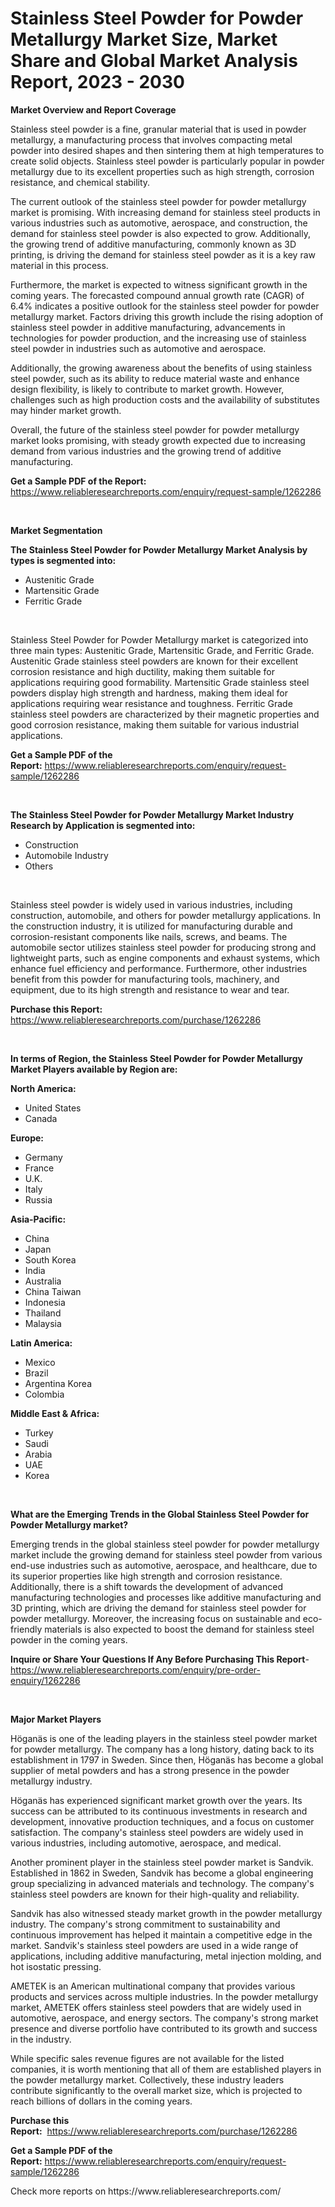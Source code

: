 <p><h1>Stainless Steel Powder for Powder Metallurgy Market Size, Market Share and Global Market Analysis Report, 2023 - 2030</h1></p><p><strong>Market Overview and Report Coverage</strong></p>
<p><p>Stainless steel powder is a fine, granular material that is used in powder metallurgy, a manufacturing process that involves compacting metal powder into desired shapes and then sintering them at high temperatures to create solid objects. Stainless steel powder is particularly popular in powder metallurgy due to its excellent properties such as high strength, corrosion resistance, and chemical stability.</p><p>The current outlook of the stainless steel powder for powder metallurgy market is promising. With increasing demand for stainless steel products in various industries such as automotive, aerospace, and construction, the demand for stainless steel powder is also expected to grow. Additionally, the growing trend of additive manufacturing, commonly known as 3D printing, is driving the demand for stainless steel powder as it is a key raw material in this process.</p><p>Furthermore, the market is expected to witness significant growth in the coming years. The forecasted compound annual growth rate (CAGR) of 6.4% indicates a positive outlook for the stainless steel powder for powder metallurgy market. Factors driving this growth include the rising adoption of stainless steel powder in additive manufacturing, advancements in technologies for powder production, and the increasing use of stainless steel powder in industries such as automotive and aerospace.</p><p>Additionally, the growing awareness about the benefits of using stainless steel powder, such as its ability to reduce material waste and enhance design flexibility, is likely to contribute to market growth. However, challenges such as high production costs and the availability of substitutes may hinder market growth.</p><p>Overall, the future of the stainless steel powder for powder metallurgy market looks promising, with steady growth expected due to increasing demand from various industries and the growing trend of additive manufacturing.</p></p>
<p><strong>Get a Sample PDF of the Report:</strong> <a href="https://www.reliableresearchreports.com/enquiry/request-sample/1262286">https://www.reliableresearchreports.com/enquiry/request-sample/1262286</a></p>
<p>&nbsp;</p>
<p><strong>Market Segmentation</strong></p>
<p><strong>The Stainless Steel Powder for Powder Metallurgy Market Analysis by types is segmented into:</strong></p>
<p><ul><li>Austenitic Grade</li><li>Martensitic Grade</li><li>Ferritic Grade</li></ul></p>
<p>&nbsp;</p>
<p><p>Stainless Steel Powder for Powder Metallurgy market is categorized into three main types: Austenitic Grade, Martensitic Grade, and Ferritic Grade. Austenitic Grade stainless steel powders are known for their excellent corrosion resistance and high ductility, making them suitable for applications requiring good formability. Martensitic Grade stainless steel powders display high strength and hardness, making them ideal for applications requiring wear resistance and toughness. Ferritic Grade stainless steel powders are characterized by their magnetic properties and good corrosion resistance, making them suitable for various industrial applications.</p></p>
<p><strong>Get a Sample PDF of the Report:</strong>&nbsp;<a href="https://www.reliableresearchreports.com/enquiry/request-sample/1262286">https://www.reliableresearchreports.com/enquiry/request-sample/1262286</a></p>
<p>&nbsp;</p>
<p><strong>The Stainless Steel Powder for Powder Metallurgy Market Industry Research by Application is segmented into:</strong></p>
<p><ul><li>Construction</li><li>Automobile Industry</li><li>Others</li></ul></p>
<p>&nbsp;</p>
<p><p>Stainless steel powder is widely used in various industries, including construction, automobile, and others for powder metallurgy applications. In the construction industry, it is utilized for manufacturing durable and corrosion-resistant components like nails, screws, and beams. The automobile sector utilizes stainless steel powder for producing strong and lightweight parts, such as engine components and exhaust systems, which enhance fuel efficiency and performance. Furthermore, other industries benefit from this powder for manufacturing tools, machinery, and equipment, due to its high strength and resistance to wear and tear.</p></p>
<p><strong>Purchase this Report:</strong>&nbsp; <a href="https://www.reliableresearchreports.com/purchase/1262286">https://www.reliableresearchreports.com/purchase/1262286</a></p>
<p>&nbsp;</p>
<p><strong>In terms of Region, the Stainless Steel Powder for Powder Metallurgy Market Players available by Region are:</strong></p>
<p>
    <p> <strong> North America: </strong>
        <ul>
            <li>United States</li>
            <li>Canada</li>
        </ul>
        </p> 
    <p> <strong> Europe: </strong>
        <ul>
            <li>Germany</li>
            <li>France</li>
            <li>U.K.</li>
            <li>Italy</li>
            <li>Russia</li>
        </ul>
        </p> 
    <p> <strong> Asia-Pacific: </strong>
        <ul>
            <li>China</li>
            <li>Japan</li>
            <li>South Korea</li>
            <li>India</li>
            <li>Australia</li>
            <li>China Taiwan</li>
            <li>Indonesia</li>
            <li>Thailand</li>
            <li>Malaysia</li>
        </ul>
        </p> 
    <p> <strong> Latin America: </strong>
        <ul>
            <li>Mexico</li>
            <li>Brazil</li>
            <li>Argentina Korea</li>
            <li>Colombia</li>
        </ul>
        </p> 
    <p> <strong> Middle East & Africa: </strong>
        <ul>
            <li>Turkey</li>
            <li>Saudi</li>
            <li>Arabia</li>
            <li>UAE</li>
            <li>Korea</li>
        </ul>
    </p>
    </p>
<p>&nbsp;</p>
<p><strong>What are the Emerging Trends in the Global Stainless Steel Powder for Powder Metallurgy market?</strong></p>
<p><p>Emerging trends in the global stainless steel powder for powder metallurgy market include the growing demand for stainless steel powder from various end-use industries such as automotive, aerospace, and healthcare, due to its superior properties like high strength and corrosion resistance. Additionally, there is a shift towards the development of advanced manufacturing technologies and processes like additive manufacturing and 3D printing, which are driving the demand for stainless steel powder for powder metallurgy. Moreover, the increasing focus on sustainable and eco-friendly materials is also expected to boost the demand for stainless steel powder in the coming years.</p></p>
<p><strong>Inquire or Share Your Questions If Any Before Purchasing This Report</strong>- <a href="https://www.reliableresearchreports.com/enquiry/pre-order-enquiry/1262286">https://www.reliableresearchreports.com/enquiry/pre-order-enquiry/1262286</a></p>
<p>&nbsp;</p>
<p><strong>Major Market Players</strong></p>
<p><p>Höganäs is one of the leading players in the stainless steel powder market for powder metallurgy. The company has a long history, dating back to its establishment in 1797 in Sweden. Since then, Höganäs has become a global supplier of metal powders and has a strong presence in the powder metallurgy industry.</p><p>Höganäs has experienced significant market growth over the years. Its success can be attributed to its continuous investments in research and development, innovative production techniques, and a focus on customer satisfaction. The company's stainless steel powders are widely used in various industries, including automotive, aerospace, and medical.</p><p>Another prominent player in the stainless steel powder market is Sandvik. Established in 1862 in Sweden, Sandvik has become a global engineering group specializing in advanced materials and technology. The company's stainless steel powders are known for their high-quality and reliability.</p><p>Sandvik has also witnessed steady market growth in the powder metallurgy industry. The company's strong commitment to sustainability and continuous improvement has helped it maintain a competitive edge in the market. Sandvik's stainless steel powders are used in a wide range of applications, including additive manufacturing, metal injection molding, and hot isostatic pressing.</p><p>AMETEK is an American multinational company that provides various products and services across multiple industries. In the powder metallurgy market, AMETEK offers stainless steel powders that are widely used in automotive, aerospace, and energy sectors. The company's strong market presence and diverse portfolio have contributed to its growth and success in the industry.</p><p>While specific sales revenue figures are not available for the listed companies, it is worth mentioning that all of them are established players in the powder metallurgy market. Collectively, these industry leaders contribute significantly to the overall market size, which is projected to reach billions of dollars in the coming years.</p></p>
<p><strong>Purchase this Report:</strong>&nbsp;&nbsp;<a href="https://www.reliableresearchreports.com/purchase/1262286">https://www.reliableresearchreports.com/purchase/1262286</a></p>
<p></p>
<p><strong>Get a Sample PDF of the Report:</strong>&nbsp;<a href="https://www.reliableresearchreports.com/enquiry/request-sample/1262286">https://www.reliableresearchreports.com/enquiry/request-sample/1262286</a></p>
<p>Check more reports on https://www.reliableresearchreports.com/</p>